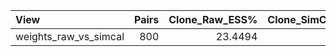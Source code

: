 | View                  |   Pairs |   Clone_Raw_ESS% |   Clone_SimCal_ESS% |   Clone_xGain |   ParaU_Raw_ESS% |   ParaU_SimCal_ESS% |   ParaU_xGain |   Premium_Raw_ESS% |   Premium_SimCal_ESS% |   Premium_xGain |
|:----------------------|--------:|-----------------:|--------------------:|--------------:|-----------------:|--------------------:|--------------:|-------------------:|----------------------:|----------------:|
| weights_raw_vs_simcal |     800 |          23.4494 |             98.8601 |       4.75531 |         0.242122 |             95.4149 |       1298.82 |           0.479549 |               75.0438 |         254.865 |